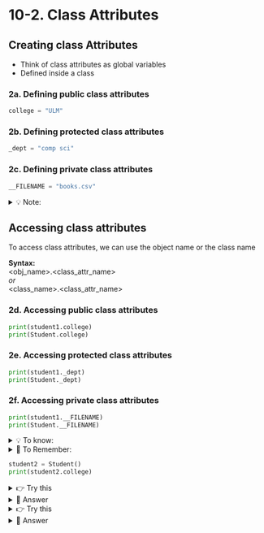 # 10-2. Class Attributes

## Creating class Attributes
- Think of class attributes as global variables
- Defined inside a class
### 2a. Defining public class attributes
```python
college = "ULM"  
```

### 2b. Defining protected class attributes
```python
_dept = "comp sci"  
```

### 2c. Defining private class attributes
```python
__FILENAME = "books.csv" 
```

<details>
  <summary>
    💡 Note:
  </summary>
  Leading and trailing double underscores indicate that attributes (or methods) are private<br>
  Leading and trailing single underscore indicate that attributes (or methods) are protected<br>
  Private and protected entities should not be accessed or modified from outside the class
</details>

## Accessing class attributes
To access class attributes, we can use the object name or the class name  

**Syntax:**  
<obj_name>.<class_attr_name>  
_or_  
<class_name>.<class_attr_name>

### 2d. Accessing public class attributes

```python
print(student1.college)
print(Student.college)
```

### 2e. Accessing protected class attributes

```python
print(student1._dept)
print(Student._dept)
```

### 2f. Accessing private class attributes

```python
print(student1.__FILENAME)
print(Student.__FILENAME)
```

<details>
  <summary>
    💡 To know:
  </summary>
  Private or protected attributes can be accessed by<br>
  mangling the attributes<br>
  print(student1._Student__FILENAME)<br>
  But a responsible programmer shouldn't do that<br>
</details>


<details>
  <summary>
    🚩 To Remember:
  </summary>
All the objects will have the same value for a given class attribute
</details>


```python
student2 = Student()
print(student2.college)
```

<details>
  <summary>
    👉 Try this
  </summary>
  create a protected class attribute named college_code and set it to "1315"
</details>

<details>
  <summary>
    👀 Answer
  </summary>
  Inside class definition,<br>
  _college_code = "1315"
</details>

<details>
  <summary>
    👉 Try this
  </summary>
  print the class attribute named college_code outside the class
</details>

<details>
  <summary>
    👀 Answer
  </summary>
  Outside class definition,<br>
  print(Student._college_code) or <br>
  print(student1._college_code)
</details>

